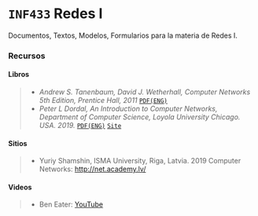 # `INF433` Redes I
Documentos, Textos, Modelos, Formularios para la materia de Redes I.

### Recursos
#### Libros
>  * _Andrew S. Tanenbaum, David J. Wetherhall, Computer Networks 5th Edition, Prentice Hall, 2011_ [`PDF(ENG)`](http://iips.icci.edu.iq/images/exam/Computer-Networks---A-Tanenbaum---5th-edition.pdf?__cf_chl_jschl_tk__=432c5e45ac193a3df89e4317d56742aea960fe92-1574919908-0-ATRm_9CnT2Axh_ZleDm8XfPaOM1WPUtR8XqcHR7kwMRORJJPrUTKUtq9yvPZV7Ua7FsEPZQAWofNTtmHB4KnvZAMOfmLbi5OEvlGffAt5AsSED8Gb9SjNYNJ9QSi2RnWb0MQNvs-q7mSKC8OiHQnugRXAV2VqHTGCt1I2C-RSDR4yv3Waz-Mqg6BkKH55iE3zoAd6wGb5nJX4LdKvSEgBZbVvRPH6ThjGdncDJ-ELbSgDFQzwW1xwolTHDEiDiW4OjGyi55TiuuQhCsxQA7EbfMCiqaT_fW3Z-dEFqvpO8kWy120JweSrGhs_XQMapj_ymfTomHaofrlndM68LRkuSk)
> * _Peter L Dordal, An Introduction to Computer Networks, Department of Computer Science, Loyola University Chicago. USA. 2019._ [`PDF(ENG)`](http://intronetworks.cs.luc.edu/current/ComputerNetworks.pdf) [`Site`](http://intronetworks.cs.luc.edu/)

#### Sitios
> *  Yuriy Shamshin, ISMA University, Riga, Latvia. 2019 Computer Networks: http://net.academy.lv/

#### Videos
> * Ben Eater: [YouTube](https://www.youtube.com/channel/UCS0N5baNlQWJCUrhCEo8WlA)
